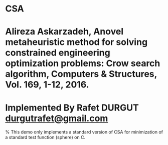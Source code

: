 # CSA
# Alireza Askarzadeh, Anovel metaheuristic method for solving constrained engineering optimization problems: Crow search algorithm, Computers & Structures, Vol. 169, 1-12, 2016.
# Implemented By Rafet DURGUT durgutrafet@gmail.com
% This demo only implements a standard version of CSA for minimization of a standard test function (sphere) on C.
